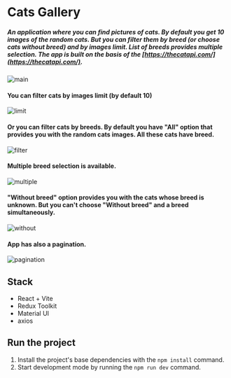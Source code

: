 # Cats Gallery

##### An application where you can find pictures of cats. By default you get 10 images of the random cats. But you can filter them by breed (or choose cats without breed) and by images limit. List of breeds provides multiple selection. The app is built on the basis of the [https://thecatapi.com/](https://thecatapi.com/).

![main](https://github.com/solomiiasabat/cats-react/blob/main/assets/Main.png)

#### You can filter cats by images limit (by default 10)

![limit](https://github.com/solomiiasabat/cats-react/blob/main/assets/Limit.png)

#### Or you can filter cats by breeds. By default you have "All" option that provides you with the random cats images. All these cats have breed.

![filter](https://github.com/solomiiasabat/cats-react/blob/main/assets/Breeds.png)

#### Multiple breed selection is available.

![multiple](https://github.com/solomiiasabat/cats-react/blob/main/assets/Multiple.png)

#### "Without breed" option provides you with the cats whose breed is unknown. But you can't choose "Without breed" and a breed simultaneously.

![without](https://github.com/solomiiasabat/cats-react/blob/main/assets/WithoutBreed.png)

#### App has also a pagination.

![pagination](https://github.com/solomiiasabat/cats-react/blob/main/assets/Pagination.png)

## Stack

- React + Vite
- Redux Toolkit
- Material UI
- axios

## Run the project

1. Install the project's base dependencies with the `npm install` command.
2. Start development mode by running the `npm run dev` command.
